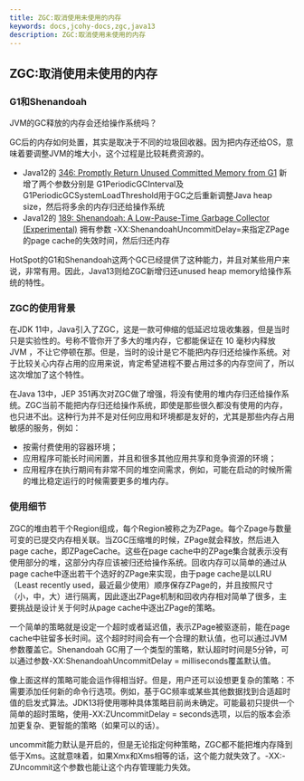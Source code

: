 ```yaml
---
title: ZGC:取消使用未使用的内存 
keywords: docs,jcohy-docs,zgc,java13
description: ZGC:取消使用未使用的内存 
---
```


## ZGC:取消使用未使用的内存 
### G1和Shenandoah
JVM的GC释放的内存会还给操作系统吗？

GC后的内存如何处置，其实是取决于不同的垃圾回收器。因为把内存还给OS，意味着要调整JVM的堆大小，这个过程是比较耗费资源的。

* Java12的 [346: Promptly Return Unused Committed Memory from G1](http://openjdk.java.net/jeps/346) 新增了两个参数分别是
G1PeriodicGCInterval及G1PeriodicGCSystemLoadThreshold用于GC之后重新调整Java heap size，然后将多余的内存归还给操作系统
* Java12的  [189: Shenandoah: A Low-Pause-Time Garbage Collector (Experimental)](http://openjdk.java.net/jeps/189) 拥有参数
-XX:ShenandoahUncommitDelay=来指定ZPage的page cache的失效时间，然后归还内存

HotSpot的G1和Shenandoah这两个GC已经提供了这种能力，并且对某些用户来说，非常有用。因此，Java13则给ZGC新增归还unused heap memory给操作系统的特性。

### ZGC的使用背景
在JDK 11中，Java引入了ZGC，这是一款可伸缩的低延迟垃圾收集器，但是当时只是实验性的。号称不管你开了多大的堆内存，它都能保证在 10 毫秒内释放 JVM ，不让它停顿在那。但是，当时的设计是它不能把内存归还给操作系统。对于比较关心内存占用的应用来说，肯定希望进程不要占用过多的内存空间了，所以这次增加了这个特性。

在Java 13中，JEP 351再次对ZGC做了增强，将没有使用的堆内存归还给操作系统。ZGC当前不能把内存归还给操作系统，即使是那些很久都没有使用的内存，也只进不出。这种行为并不是对任何应用和环境都是友好的，尤其是那些内存占用敏感的服务，例如：
* 按需付费使用的容器环境；
* 应用程序可能长时间闲置，并且和很多其他应用共享和竞争资源的环境；
* 应用程序在执行期间有非常不同的堆空间需求，例如，可能在启动的时候所需的堆比稳定运行的时候需要更多的堆内存。

### 使用细节

ZGC的堆由若干个Region组成，每个Region被称之为ZPage。每个Zpage与数量可变的已提交内存相关联。当ZGC压缩堆的时候，ZPage就会释放，然后进入page cache，即ZPageCache。这些在page cache中的ZPage集合就表示没有使用部分的堆，这部分内存应该被归还给操作系统。回收内存可以简单的通过从page cache中逐出若干个选好的ZPage来实现，由于page cache是以LRU（Least recently used，最近最少使用）顺序保存ZPage的，并且按照尺寸（小，中，大）进行隔离，因此逐出ZPage机制和回收内存相对简单了很多，主要挑战是设计关于何时从page cache中逐出ZPage的策略。

一个简单的策略就是设定一个超时或者延迟值，表示ZPage被驱逐前，能在page cache中驻留多长时间。这个超时时间会有一个合理的默认值，也可以通过JVM参数覆盖它。Shenandoah GC用了一个类型的策略，默认超时时间是5分钟，可以通过参数-XX:ShenandoahUncommitDelay = milliseconds覆盖默认值。

像上面这样的策略可能会运作得相当好。但是，用户还可以设想更复杂的策略：不需要添加任何新的命令行选项。例如，基于GC频率或某些其他数据找到合适超时值的启发式算法。JDK13将使用哪种具体策略目前尚未确定。可能最初只提供一个简单的超时策略，使用-XX:ZUncommitDelay = seconds选项，以后的版本会添加更复杂、更智能的策略（如果可以的话）。

uncommit能力默认是开启的，但是无论指定何种策略，ZGC都不能把堆内存降到低于Xms。这就意味着，如果Xmx和Xms相等的话，这个能力就失效了。-XX:-ZUncommit这个参数也能让这个内存管理能力失效。

